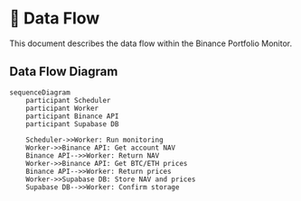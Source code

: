 # 🌊 Data Flow

This document describes the data flow within the Binance Portfolio Monitor.

## Data Flow Diagram

```mermaid
sequenceDiagram
    participant Scheduler
    participant Worker
    participant Binance API
    participant Supabase DB

    Scheduler->>Worker: Run monitoring
    Worker->>Binance API: Get account NAV
    Binance API-->>Worker: Return NAV
    Worker->>Binance API: Get BTC/ETH prices
    Binance API-->>Worker: Return prices
    Worker->>Supabase DB: Store NAV and prices
    Supabase DB-->>Worker: Confirm storage
```

